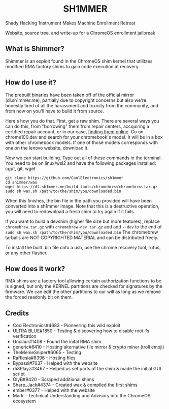 
<div align="center">
    <h1>SH1MMER</h1>
</div>

Shady Hacking 1nstrument Makes Machine Enrollment Retreat

Website, source tree, and write-up for a ChromeOS enrollment jailbreak

## What is Shimmer?

Shimmer is an exploit found in the ChromeOS shim kernel that utilitzes modified RMA factory shims to gain code execution at recovery.<br>

## How do I use it?
The prebuilt binaries have been taken off of the official mirror (dl.sh1mmer.me), partially due to copyright concerns but also we're honestly tired of all the harassment and toxicity from the community, and from now on you'll have to build it from source.

Here's how you do that.
First, get a raw shim. There are several ways you can do this, from "borrowing" them from repair centers, accquiring a certified repair account, or in our case, [finding them online](https://lenovo-driver-download.com/cat/LAPTOPS-AND-NETBOOKS/LENOVO-CHROMEBOOKS-SERIES). Go on chrome100.dev and search for your chromebook's model. It will be in a box with other chromebook models. If one of those models corresponds with one on the lenovo website, download it.

Now we can start building. Type out all of these commands in the terminal. You need to be on linux/wsl2 and have the following packages installed: cgpt, git, wget
```
git clone https://github.com/CoolElectronics/sh1mmer
cd sh1mmer/wax
wget https://dl.sh1mmer.me/build-tools/chromebrew/chromebrew.tar.gz
sudo sh wax.sh /path/to/the/shim/you/downloaded.bin
```
When this finishes, the bin file in the path you provided will have been converted into a sh1mmer image. Note that this is a destructive operation, you will need to redownload a fresh shim to try again if it fails.

If you want to build a devshim (higher file size but more features), replace `chromebrew.tar.gz` with `chromebrew-dev.tar.gz` and add `--dev` to the end of `sudo sh wax.sh /path/to/the/shim/you/downloaded.bin`
The chromebrew tarballs are NOT COPYRIGHTED MATERIAL and can be distributed freely.

To install the built .bin file onto a usb, use the chrome recovery tool, rufus, or any other flasher.
## How does it work?

RMA shims are a factory tool allowing certain authorization functions to be is signed, but only
the KERNEL partitions are checked for signatures by the firmware. We can edit the other partitions to our will as long as we remove the forced readonly bit on them.

## Credits

- CoolElectronics#4683 - Pioneering this wild exploit
- ULTRA BLUE#1850 - Testing & discovering how to disable root-fs verification
- Unciaur#1408 - Found the inital RMA shim
- generic#6410 - Hosting alternative file mirror & crypto miner (troll emoji)
- TheMemeSniper#6065 - Testing
- Rafflesia#8396 - Hosting files
- Bypassi#7037 - Helped with the website
- r58Playz#3467 - Helped us set parts of the shim & made the initial GUI script
- OlyB#9420 - Scraped additional shims
- Sharp_Jack#4374 - Created wax & compiled the first shims
- ember#0377 - Helped with the website
- Mark - Technical Understanding and Advisory into the ChromeOS ecosystem
